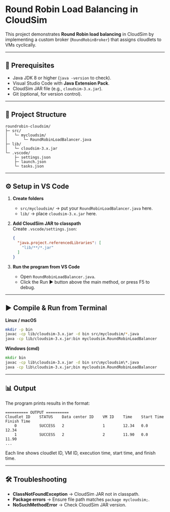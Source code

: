 # Round Robin Load Balancing in CloudSim

This project demonstrates **Round Robin load balancing** in CloudSim by implementing a custom broker (`RoundRobinBroker`) that assigns cloudlets to VMs cyclically.

---

## 📌 Prerequisites

- Java JDK 8 or higher (`java -version` to check).
- Visual Studio Code with **Java Extension Pack**.
- CloudSim JAR file (e.g., `cloudsim-3.x.jar`).
- Git (optional, for version control).

---

## 📂 Project Structure

```
roundrobin-cloudsim/
├─ src/
│   └─ mycloudsim/
│       └─ RoundRobinLoadBalancer.java
├─ lib/
│   └─ cloudsim-3.x.jar
└─ .vscode/
    ├─ settings.json
    ├─ launch.json
    └─ tasks.json
```

---

## ⚙️ Setup in VS Code

1. **Create folders**
   - `src/mycloudsim/` → put your `RoundRobinLoadBalancer.java` here.
   - `lib/` → place `cloudsim-3.x.jar` here.

2. **Add CloudSim JAR to classpath**  
   Create `.vscode/settings.json`:
   ```json
   {
     "java.project.referencedLibraries": [
       "lib/**/*.jar"
     ]
   }
   ```

3. **Run the program from VS Code**
   - Open `RoundRobinLoadBalancer.java`.
   - Click the Run ▶️ button above the main method, or press F5 to debug.

---

## ▶️ Compile & Run from Terminal

**Linux / macOS**
```bash
mkdir -p bin
javac -cp lib/cloudsim-3.x.jar -d bin src/mycloudsim/*.java
java -cp lib/cloudsim-3.x.jar:bin mycloudsim.RoundRobinLoadBalancer
```

**Windows (cmd)**
```cmd
mkdir bin
javac -cp lib\cloudsim-3.x.jar -d bin src\mycloudsim\*.java
java -cp lib\cloudsim-3.x.jar;bin mycloudsim.RoundRobinLoadBalancer
```

---

## 📊 Output

The program prints results in the format:

```
========== OUTPUT ==========
Cloudlet ID    STATUS    Data center ID    VM ID    Time    Start Time    Finish Time
    0          SUCCESS   2                 1        12.34   0.0           12.34
    1          SUCCESS   2                 2        11.90   0.0           11.90
...
```

Each line shows cloudlet ID, VM ID, execution time, start time, and finish time.

---

## 🛠️ Troubleshooting

- **ClassNotFoundException** → CloudSim JAR not in classpath.
- **Package errors** → Ensure file path matches `package mycloudsim;`.
- **NoSuchMethodError** → Check CloudSim JAR version.

